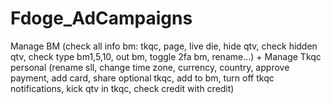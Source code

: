# Fdoge_AdCampaigns
 Manage BM (check all info bm: tkqc, page, live die, hide qtv, check hidden qtv, check type bm1,5,10, out bm, toggle 2fa bm, rename...) + Manage Tkqc personal (rename sll, change time zone, currency, country, approve payment, add card, share optional tkqc, add to bm, turn off tkqc notifications, kick qtv in tkqc, check credit with credit)
